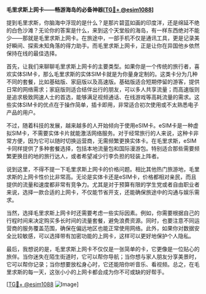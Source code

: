 **毛里求斯上网卡——畅游海岛的必备神器[[TG💪+ @esim1088](https://t.me/s/esim1088)]**

提到毛里求斯，你脑海中浮现的是什么？是那片碧蓝如画的印度洋，还是绵延不绝的白色沙滩？无论你的答案是什么，来到这个天堂般的海岛，有一样东西绝对不能少——那就是毛里求斯上网卡。在旅途中，一部手机不仅是通讯工具，更是记录美好瞬间、探索未知角落的得力助手。而毛里求斯上网卡，正是让你在异国他乡依然保持在线的最佳选择。

首先，让我们来聊聊毛里求斯上网卡的主要类型。如果你是一个传统的旅行者，喜欢实体SIM卡，那么毛里求斯的实体SIM卡就是为你量身定制的。这类卡分为几种不同的套餐，比如基础版、家庭版以及高速版。基础版适合短期停留的游客，提供日常的网络需求；家庭版则适合结伴出行的朋友，可以多人共享流量；而高速版则是追求极致网速人士的首选，能够满足视频通话、在线游戏等高耗流量的需求。这些实体SIM卡的优点在于操作简单，插卡即用，非常适合初次使用或不太熟悉电子产品的用户。

不过，随着科技的发展，越来越多的人开始倾向于使用eSIM卡。eSIM卡是一种虚拟SIM卡，不需要实体卡片就能激活网络服务。对于经常旅行的人来说，这种卡非常方便，因为它可以随时切换运营商，无需频繁更换实体卡。在毛里求斯，eSIM卡同样提供了多种套餐选择，包括本地流量包和国际漫游包。特别适合那些需要频繁更换目的地的旅行达人，或者希望减少行李负担的轻装上阵者。

说到这里，不得不提一下毛里求斯上网卡的价格问题。相比其他热门旅游地，毛里求斯的上网卡性价比非常高。无论是实体卡还是eSIM卡，价格都相对亲民，而且提供的流量和速度都非常有竞争力。尤其是对于预算有限的学生党或者自由职业者来说，选择一款合适的上网卡，不仅能节省开支，还能确保旅途中的沟通与娱乐需求。

当然，选择毛里求斯上网卡时还需要考虑一些实际因素。例如，你需要根据自己的行程时间来决定购买多长时间的流量套餐，避免浪费资源。同时，也要注意不同运营商的服务覆盖范围，确保在偏远地区也能正常使用网络。此外，如果你对数据安全比较敏感，可以选择带有加密功能的上网卡，这样可以更好地保护个人隐私。

最后，我想说的是，毛里求斯上网卡不仅仅是一张简单的卡，它更像是一位贴心的旅伴。当你迷失在陌生街道时，它可以帮你导航；当你想与家人朋友分享美景时，它可以帮你记录；当你想要放松身心时，它还能陪你听音乐、看视频。总之，在毛里求斯的每一天，这张小小的上网卡都会成为你不可或缺的好帮手。

[[TG💪+ @esim1088](https://t.me/s/esim1088) ![Image](https://i.postimg.cc/4NQfJmqS/Snipaste-2025-05-13-00-14-12.png)]
